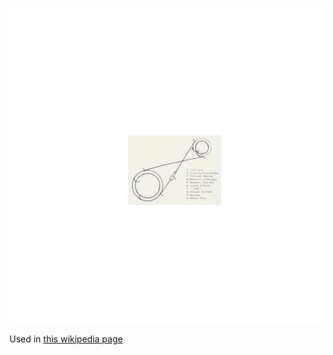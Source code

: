 ![The vector graphic](2-vectorized.svg)

Used in [this wikipedia page](https://en.wikipedia.org/wiki/Lunar_orbit_rendezvous)
